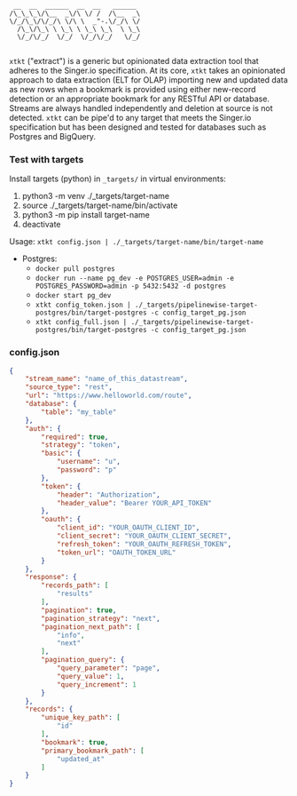 ```
 __  __  ______  __  __   ______  
/\_\_\_\/\__  _\/\ \/ /  /\__  _\ 
\/_/\_\/\/_/\ \/\ \  _"-.\/_/\ \/ 
  /\_\/\_\ \ \_\ \ \_\ \_\  \ \_\ 
  \/_/\/_/  \/_/  \/_/\/_/   \/_/ 
                                  
```

`xtkt` ("extract") is a generic but opinionated data extraction tool that adheres to the Singer.io specification. At its core, `xtkt` takes an opinionated approach to data extraction (ELT for OLAP) importing new and updated data as new rows when a bookmark is provided using either new-record detection or an appropriate bookmark for any RESTful API or database. Streams are always handled independently and deletion at source is not detected. `xtkt` can be pipe'd to any target that meets the Singer.io specification but has been designed and tested for databases such as Postgres and BigQuery.

### Test with targets

Install targets (python) in `_targets/` in virtual environments:

  1. python3 -m venv ./_targets/target-name
  2. source ./_targets/target-name/bin/activate
  3. python3 -m pip install target-name
  4. deactivate

Usage: `xtkt config.json | ./_targets/target-name/bin/target-name`

  * Postgres: 
    * `docker pull postgres`
    * `docker run --name pg_dev -e POSTGRES_USER=admin -e POSTGRES_PASSWORD=admin -p 5432:5432 -d postgres`
    * `docker start pg_dev`
    * `xtkt config_token.json | ./_targets/pipelinewise-target-postgres/bin/target-postgres -c config_target_pg.json`
    * `xtkt config_full.json | ./_targets/pipelinewise-target-postgres/bin/target-postgres -c config_target_pg.json`


### config.json

```json
{
    "stream_name": "name_of_this_datastream",
    "source_type": "rest",
    "url": "https://www.helloworld.com/route",
    "database": {
        "table": "my_table"
    },
    "auth": {
        "required": true,
        "strategy": "token",
        "basic": {
            "username": "u",
            "password": "p"
        },
        "token": {
            "header": "Authorization",
            "header_value": "Bearer YOUR_API_TOKEN"
        },
        "oauth": {
            "client_id": "YOUR_OAUTH_CLIENT_ID",
            "client_secret": "YOUR_OAUTH_CLIENT_SECRET",
            "refresh_token": "YOUR_OAUTH_REFRESH_TOKEN",
            "token_url": "OAUTH_TOKEN_URL"
        }
    },
    "response": {
        "records_path": [
            "results"
        ],
        "pagination": true,
        "pagination_strategy": "next",
        "pagination_next_path": [
            "info",
            "next"
        ],
        "pagination_query": {
            "query_parameter": "page",
            "query_value": 1,
            "query_increment": 1
        }
    },
    "records": {
        "unique_key_path": [
            "id"
        ],
        "bookmark": true,
        "primary_bookmark_path": [
            "updated_at"
        ]
    }
}
```
